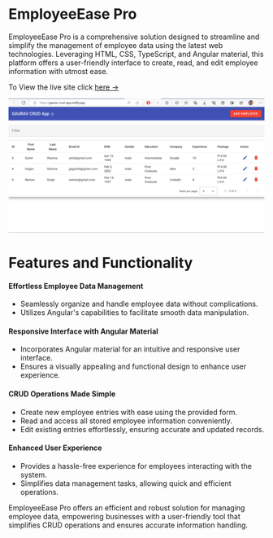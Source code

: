 # EmployeeEase Pro
EmployeeEase Pro is a comprehensive solution designed to streamline and simplify the management of employee data using the latest web technologies. Leveraging HTML, CSS, TypeScript, and Angular material, this platform offers a user-friendly interface to create, read, and edit employee information with utmost ease.

To View the live site click [here &rarr;](https://gaurav-crud-app.netlify.app/)

![Alt Text](./image1.png)

# Features and Functionality

#### Effortless Employee Data Management
- Seamlessly organize and handle employee data without complications.
- Utilizes Angular's capabilities to facilitate smooth data manipulation.

#### Responsive Interface with Angular Material
- Incorporates Angular material for an intuitive and responsive user interface.
- Ensures a visually appealing and functional design to enhance user experience.

#### CRUD Operations Made Simple
- Create new employee entries with ease using the provided form.
- Read and access all stored employee information conveniently.
- Edit existing entries effortlessly, ensuring accurate and updated records.

#### Enhanced User Experience
- Provides a hassle-free experience for employees interacting with the system.
- Simplifies data management tasks, allowing quick and efficient operations.

EmployeeEase Pro offers an efficient and robust solution for managing employee data, empowering businesses with a user-friendly tool that simplifies CRUD operations and ensures accurate information handling.
